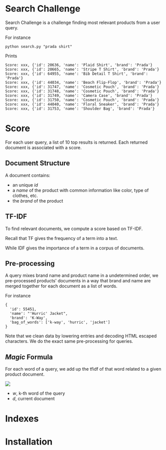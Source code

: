 # Search Challenge

Search Challenge is a challenge finding most relevant products from a user query.

For instance

```
python search.py "prada shirt"
```

Prints

```
Score: xxx, {'id': 20636, 'name': 'Plaid Shirt', 'brand': 'Prada'}
Score: xxx, {'id': 20665, 'name': 'Stripe T Shirt', 'brand': 'Prada'}
Score: xxx, {'id': 64955, 'name': 'Bib Detail T Shirt', 'brand': 'Prada'}
Score: xxx, {'id': 44034, 'name': 'Beach Flip-Flop', 'brand': 'Prada'}
Score: xxx, {'id': 31747, 'name': 'Cosmetic Pouch', 'brand': 'Prada'}
Score: xxx, {'id': 31748, 'name': 'Cosmetic Pouch', 'brand': 'Prada'}
Score: xxx, {'id': 31749, 'name': 'Camera Case', 'brand': 'Prada'}
Score: xxx, {'id': 31750, 'name': 'Cosmetic Pouch', 'brand': 'Prada'}
Score: xxx, {'id': 44040, 'name': 'Floral Sneaker', 'brand': 'Prada'}
Score: xxx, {'id': 31753, 'name': 'Shoulder Bag', 'brand': 'Prada'}
```

# Score

For each user query, a list of 10 top results is returned. Each returned document is associated with a score.

## Document Structure

A document contains:
* an unique *id*
* a *name* of the product with common information like color, type of clothes, etc.
* the *brand* of the product

## TF-IDF

To find relevant documents, we compute a score based on TF-IDF.

Recall that TF gives the frequency of a term into a text.

While IDF gives the importance of a term in a corpus of documents.

## Pre-processing

A query mixes brand name and product name in a undetermined order, we pre-processed products' documents in a way that brand and name are merged together for each document as a list of words.

For instance

```
{
  'id': 55451,
  'name': "'Hurric' Jacket",
  'brand': 'K-Way',
  'bag_of_words': ['k-way', 'hurric', 'jacket']
}
```

Note that we clean data by lowering entries and decoding HTML escaped characters. We do the exact same pre-processing for queries.


## *Magic* Formula

For each word of a query, we add up the tfidf of that word related to a given product document.

<img src="https://render.githubusercontent.com/render/math?math=\sum_{k}^{} tfidf(w_k,d)">

* *w*, k-th word of the query
* *d*, current document

# Indexes

# Installation

